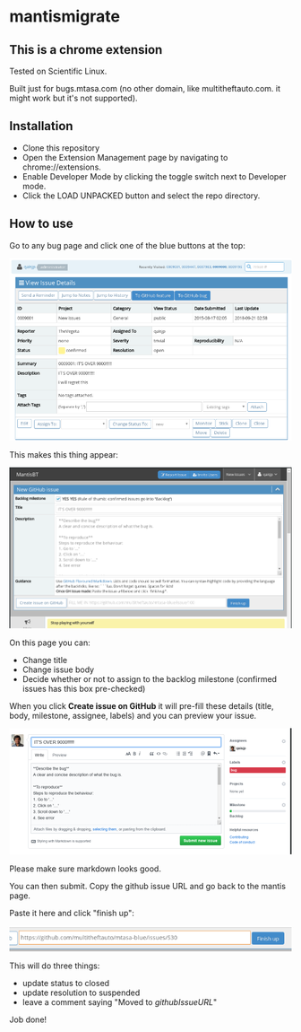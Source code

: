 # mantismigrate

## This is a chrome extension
Tested on Scientific Linux.

Built just for bugs.mtasa.com (no other domain, like multitheftauto.com. it might work but it's not supported).

## Installation
- Clone this repository
- Open the Extension Management page by navigating to chrome://extensions.
- Enable Developer Mode by clicking the toggle switch next to Developer mode.
- Click the LOAD UNPACKED button and select the repo directory.

## How to use
Go to any bug page and click one of the blue buttons at the top:

![buttons](/img/1.buttons.png)

This makes this thing appear:

![pane](/img/2.pane.png)

On this page you can:

- Change title
- Change issue body
- Decide whether or not to assign to the backlog milestone (confirmed issues has this box pre-checked)

When you click **Create issue on GitHub** it will pre-fill these details (title, body, milestone, assignee, labels)
and you can preview your issue.

![preview](/img/3.preview.png)

Please make sure markdown looks good.

You can then submit. Copy the github issue URL and go back to the mantis page.

Paste it here and click "finish up":

![finishup](/img/4.finishup.png)

This will do three things:

- update status to closed
- update resolution to suspended
- leave a comment saying "Moved to _githubIssueURL_"

Job done!
